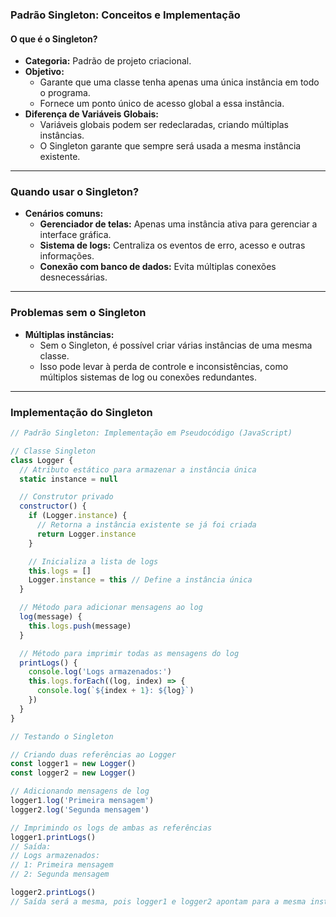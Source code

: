 ### Padrão Singleton: Conceitos e Implementação

#### O que é o Singleton?

- **Categoria:** Padrão de projeto criacional.
- **Objetivo:**
  - Garante que uma classe tenha apenas uma única instância em todo o programa.
  - Fornece um ponto único de acesso global a essa instância.
- **Diferença de Variáveis Globais:**
  - Variáveis globais podem ser redeclaradas, criando múltiplas instâncias.
  - O Singleton garante que sempre será usada a mesma instância existente.

---

### Quando usar o Singleton?

- **Cenários comuns:**
  - **Gerenciador de telas:** Apenas uma instância ativa para gerenciar a interface gráfica.
  - **Sistema de logs:** Centraliza os eventos de erro, acesso e outras informações.
  - **Conexão com banco de dados:** Evita múltiplas conexões desnecessárias.

---

### Problemas sem o Singleton

- **Múltiplas instâncias:**
  - Sem o Singleton, é possível criar várias instâncias de uma mesma classe.
  - Isso pode levar à perda de controle e inconsistências, como múltiplos sistemas de log ou conexões redundantes.

---

### Implementação do Singleton

```javascript
// Padrão Singleton: Implementação em Pseudocódigo (JavaScript)

// Classe Singleton
class Logger {
  // Atributo estático para armazenar a instância única
  static instance = null

  // Construtor privado
  constructor() {
    if (Logger.instance) {
      // Retorna a instância existente se já foi criada
      return Logger.instance
    }

    // Inicializa a lista de logs
    this.logs = []
    Logger.instance = this // Define a instância única
  }

  // Método para adicionar mensagens ao log
  log(message) {
    this.logs.push(message)
  }

  // Método para imprimir todas as mensagens do log
  printLogs() {
    console.log('Logs armazenados:')
    this.logs.forEach((log, index) => {
      console.log(`${index + 1}: ${log}`)
    })
  }
}

// Testando o Singleton

// Criando duas referências ao Logger
const logger1 = new Logger()
const logger2 = new Logger()

// Adicionando mensagens de log
logger1.log('Primeira mensagem')
logger2.log('Segunda mensagem')

// Imprimindo os logs de ambas as referências
logger1.printLogs()
// Saída:
// Logs armazenados:
// 1: Primeira mensagem
// 2: Segunda mensagem

logger2.printLogs()
// Saída será a mesma, pois logger1 e logger2 apontam para a mesma instância
```
